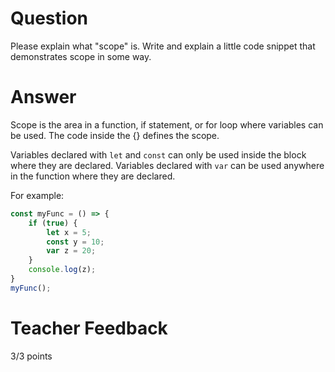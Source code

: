 # Question
Please explain what "scope" is. Write and explain a little code snippet that demonstrates scope in some way.

# Answer
Scope is the area in a function, if statement, or for loop where variables can be used. The code inside the {} defines the scope.

Variables declared with `let` and `const` can only be used inside the block where they are declared. Variables declared with `var` can be used anywhere in the function where they are declared.

For example:

```js
const myFunc = () => {
    if (true) {
        let x = 5;
        const y = 10;
        var z = 20;
    }
    console.log(z); 
}
myFunc();
```

# Teacher Feedback

3/3 points
